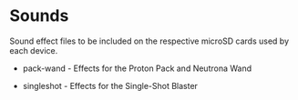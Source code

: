 # Sounds

Sound effect files to be included on the respective microSD cards used by each device.

* pack-wand - Effects for the Proton Pack and Neutrona Wand

* singleshot - Effects for the Single-Shot Blaster
